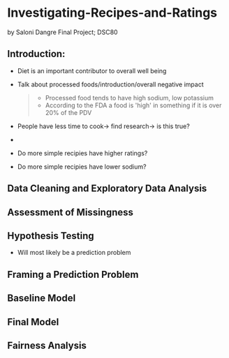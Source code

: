 # Investigating-Recipes-and-Ratings
by Saloni Dangre
Final Project; DSC80

## Introduction:
- Diet is an important contributor to overall well being
- Talk about processed foods/introduction/overall negative impact
  >- Processed food tends to have high sodium, low potassium
  >- According to the FDA a food is 'high' in something if it is over 20% of the PDV
- People have less time to cook-> find research-> is this true?
- 

- Do more simple recipies have higher ratings?
- Do more simple recipies have lower sodium?

## Data Cleaning and Exploratory Data Analysis

## Assessment of Missingness

## Hypothesis Testing
- Will most likely be a prediction problem

## Framing a Prediction Problem

## Baseline Model

## Final Model

## Fairness Analysis

